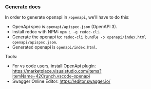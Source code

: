 ### Generate docs

In order to generate openapi in `/openapi`, we'll have to do this:
- OpenApi spec is `openapi/apispec.json` (OpenAPI 3).
- Install redoc with NPM: `npm i -g redoc-cli`.
- Generate the openapi to: `redoc-cli bundle -o openapi/index.html openapi/apispec.json`.
- Generated openapi is `openapi/index.html`.

Tools:
* For vs code users, install OpenApi plugin: https://marketplace.visualstudio.com/items?itemName=42Crunch.vscode-openapi
* Swagger Online Editor: https://editor.swagger.io/